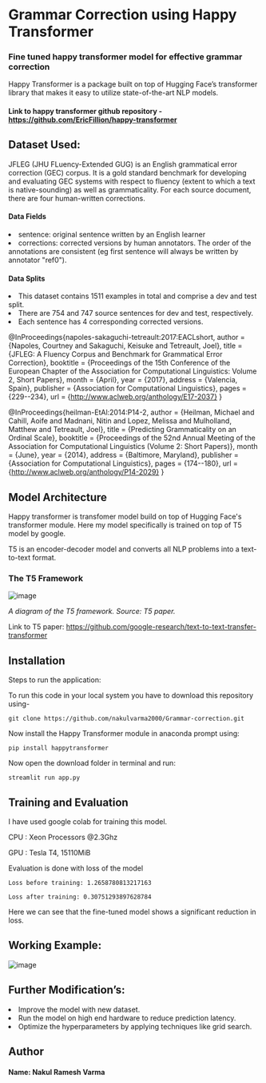 # Grammar Correction using Happy Transformer
### Fine tuned happy transformer model for effective grammar correction


Happy Transformer is a package built on top of Hugging Face’s transformer library that makes it easy to utilize state-of-the-art NLP models.

#### Link to happy transformer github repository - https://github.com/EricFillion/happy-transformer

## Dataset Used:
JFLEG (JHU FLuency-Extended GUG) is an English grammatical error correction (GEC) corpus. It is a gold standard benchmark for developing and evaluating GEC systems with respect to fluency (extent to which a text is native-sounding) as well as grammaticality. For each source document, there are four human-written corrections.

#### Data Fields
  <li>sentence: original sentence written by an English learner
  <li>corrections: corrected versions by human annotators. The order of the annotations are consistent (eg first sentence will always be written by annotator "ref0").

#### Data Splits
  <li>This dataset contains 1511 examples in total and comprise a dev and test split.
  <li>There are 754 and 747 source sentences for dev and test, respectively.
  <li>Each sentence has 4 corresponding corrected versions.

@InProceedings{napoles-sakaguchi-tetreault:2017:EACLshort,
  author    = {Napoles, Courtney  and  Sakaguchi, Keisuke  and  Tetreault, Joel},
  title     = {JFLEG: A Fluency Corpus and Benchmark for Grammatical Error Correction},
  booktitle = {Proceedings of the 15th Conference of the European Chapter of the Association for Computational Linguistics: Volume 2, Short Papers},
  month     = {April},
  year      = {2017},
  address   = {Valencia, Spain},
  publisher = {Association for Computational Linguistics},
  pages     = {229--234},
  url       = {http://www.aclweb.org/anthology/E17-2037}
}

@InProceedings{heilman-EtAl:2014:P14-2,
  author    = {Heilman, Michael  and  Cahill, Aoife  and  Madnani, Nitin  and  Lopez, Melissa  and  Mulholland, Matthew  and  Tetreault, Joel},
  title     = {Predicting Grammaticality on an Ordinal Scale},
  booktitle = {Proceedings of the 52nd Annual Meeting of the Association for Computational Linguistics (Volume 2: Short Papers)},
  month     = {June},
  year      = {2014},
  address   = {Baltimore, Maryland},
  publisher = {Association for Computational Linguistics},
  pages     = {174--180},
  url       = {http://www.aclweb.org/anthology/P14-2029}
}

## Model Architecture

Happy transformer is transfomer model build on top of Hugging Face's transformer module. Here my model specifically is trained on top of T5 model by google.

T5 is an encoder-decoder model and converts all NLP problems into a text-to-text format.    
### The T5 Framework
![image](https://user-images.githubusercontent.com/81613474/201695090-b6310713-a906-40b3-8bfa-1dc07e6357b8.png)
    
<i>A diagram of the T5 framework. Source: T5 paper.</i>

Link to T5 paper: https://github.com/google-research/text-to-text-transfer-transformer

## Installation
Steps to run the application:
    
To run this code in your local system you have to download this repository using-

    git clone https://github.com/nakulvarma2000/Grammar-correction.git

Now install the Happy Transformer module in anaconda prompt using:
    
    pip install happytransformer

Now open the download folder in terminal and run:
    
    streamlit run app.py
    
## Training and Evaluation
I have used google colab for training this model.

CPU : Xeon Processors @2.3Ghz

GPU : Tesla T4, 15110MiB

Evaluation is done with loss of the model
    
    Loss before training: 1.2658780813217163
    
    Loss after training: 0.30751293897628784
    
Here we can see that the fine-tuned model shows a significant reduction in loss.
    
## Working Example:    
![image](https://user-images.githubusercontent.com/81613474/201715393-4cfa017d-65e8-48cf-ae56-e3bc158fb42e.png)

## Further Modification’s:
  <li>Improve the model with new dataset.
    
  <li>Run the model on high end hardware to reduce prediction latency.
    
  <li>Optimize the hyperparameters by applying techniques like grid search.

## Author
#### Name: Nakul Ramesh Varma
